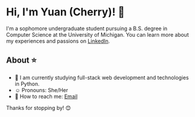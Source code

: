 # Hi, I'm Yuan (Cherry)! 🍒

I'm a sophomore undergraduate student pursuing a B.S. degree in Computer Science at the University of Michigan. You can learn more about my experiences and passions on [LinkedIn](https://www.linkedin.com/in/yuan-cheng-cherry).

## About ⭐
- 🌱 I am currently studying full-stack web development and technologies in Python.
- ☺️ Pronouns: She/Her
- :e-mail: How to reach me: [Email](mailto:cherryc@umich.edu)

Thanks for stopping by! 😊
